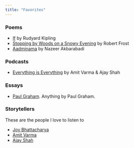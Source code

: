 ```yaml
---
title: "Favorites"
---
```


### Poems
- [If](https://www.poetryfoundation.org/poems/46473/if---) by Rudyard Kipling
- [Stopping by Woods on a Snowy Evening](https://www.poetryfoundation.org/poems/42891/stopping-by-woods-on-a-snowy-evening) by Robert Frost
- [Aadminama](https://www.rekhta.org/nazms/aadmii-naama-duniyaa-men-paadshah-hai-so-hai-vo-bhii-aadmii-nazeer-akbarabadi-nazms?lang=hi) by Nazeer Akbarabadi

### Podcasts
- [Everything is Everything](https://www.youtube.com/@amitvarma/videos) by Amit Varma & Ajay Shah

### Essays
- [Paul Graham](https://www.paulgraham.com/articles.html). Anything by Paul Graham.

### Storytellers
These are the people I love to listen to
- [Joy Bhattacharya](https://twitter.com/joybhattacharj)
- [Amit Varma](https://twitter.com/amitvarma)
- [Ajay Shah](https://twitter.com/ajay_shah)